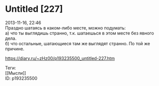 Untitled [227]
===============

   
 2013-11-16, 22:46   
  Праздно шатаясь в каком-либо месте, можно подумать:   
 а) что ты выглядишь странно, т.к. шатаешься в этом месте без явного дела.   
 б) что остальные, шатающиеся там же выглядят странно. По той же причине.   
    
 <https://diary.ru/~zHz00/p193235500_untitled-227.htm>   
   
 Теги:   
 [[Мысли]]   
 ID: p193235500